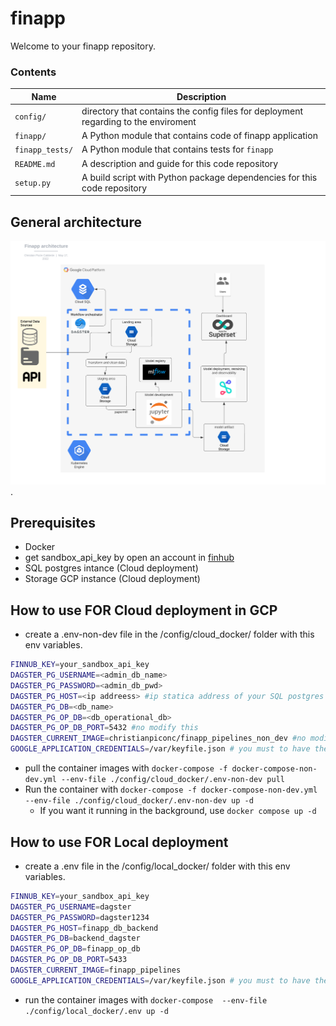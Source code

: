 # finapp

Welcome to your finapp repository.

### Contents

| Name | Description |
|-|-|
| `config/` | directory that contains the config files for deployment regarding to the enviroment |
| `finapp/` | A Python module that contains code of finapp application |
| `finapp_tests/` | A Python module that contains tests for `finapp` |
| `README.md` | A description and guide for this code repository |
| `setup.py` | A build script with Python package dependencies for this code repository |


## General architecture

![image](src/images/architecture_diagram.png).

## Prerequisites
 * Docker
 * get sandbox_api_key by open an account in [finhub](https://finnhub.io/)
 * SQL postgres intance (Cloud deployment)
 * Storage GCP instance (Cloud deployment)

## How to use FOR Cloud deployment in GCP 
 * create a .env-non-dev  file in the /config/cloud_docker/ folder with this env variables.
```Bash
FINNUB_KEY=your_sandbox_api_key
DAGSTER_PG_USERNAME=<admin_db_name>
DAGSTER_PG_PASSWORD=<admin_db_pwd>
DAGSTER_PG_HOST=<ip addreess> #ip statica address of your SQL postgres instance in GCP
DAGSTER_PG_DB=<db_name>
DAGSTER_PG_OP_DB=<db_operational_db>
DAGSTER_PG_OP_DB_PORT=5432 #no modify this
DAGSTER_CURRENT_IMAGE=christianpiconc/finapp_pipelines_non_dev #no modify this
GOOGLE_APPLICATION_CREDENTIALS=/var/keyfile.json # you must to have the keyfile of your service account
```
 * pull the container images with `docker-compose -f docker-compose-non-dev.yml --env-file ./config/cloud_docker/.env-non-dev pull`
 * Run the container with `docker-compose -f docker-compose-non-dev.yml --env-file ./config/cloud_docker/.env-non-dev up -d`
   * If you want it running in the background, use `docker compose up -d`

## How to use FOR Local deployment 
 * create a .env  file in the /config/local_docker/ folder with this env variables.
```Bash
FINNUB_KEY=your_sandbox_api_key
DAGSTER_PG_USERNAME=dagster
DAGSTER_PG_PASSWORD=dagster1234
DAGSTER_PG_HOST=finapp_db_backend
DAGSTER_PG_DB=backend_dagster
DAGSTER_PG_OP_DB=finapp_op_db
DAGSTER_PG_OP_DB_PORT=5433
DAGSTER_CURRENT_IMAGE=finapp_pipelines
GOOGLE_APPLICATION_CREDENTIALS=/var/keyfile.json # you must to have the keyfile of your service account
```
 * run the container images with `docker-compose  --env-file ./config/local_docker/.env up -d`
